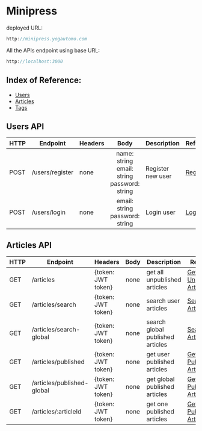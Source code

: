 # Minipress

deployed URL:
```javascript
http://minipress.yogautomo.com
```

All the APIs endpoint using base URL:
```javascript
http://localhost:3000
```

## Index of Reference:
* [Users]()
* [Articles]()
* [Tags]()

## Users API
|  HTTP  | Endpoint | Headers | Body | Description | Reference |
|---|---|---|:-:|---|---|
| POST | /users/register | none | name: string<br>email: string<br>password: string | Register new user |[Register]()|
| POST | /users/login | none | email: string<br>password: string | Login user |[Login]()|

## Articles API
|  HTTP  | Endpoint | Headers | Body | Description | Reference |
|---|---|---|:-:|---|---|
| GET | /articles | {token: JWT token} | none | get all unpublished articles |[Get Unpublished Articles]()|
| GET | /articles/search | {token: JWT token} | none | search user articles |[Search User Articles]()|
| GET | /articles/search-global | {token: JWT token} | none | search global published articles |[Search User Articles]()|
| GET | /articles/published | {token: JWT token} | none | get user published articles |[Get User Published Articles]()|
| GET | /articles/published-global | {token: JWT token} | none | get global published articles |[Get Global Published Articles]()|
| GET | /articles/:articleId | {token: JWT token} | none | get one published articles |[Get Global Published Articles]()|